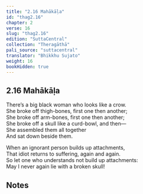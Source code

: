 ```yaml
---
title: "2.16 Mahākāḷa"
id: "thag2.16"
chapter: 2
verse: 16
slug: "thag2.16"
edition: "SuttaCentral"
collection: "Theragāthā"
pali_source: "suttacentral"
translator: "Bhikkhu Sujato"
weight: 16
bookHidden: true
---
```


## 2.16 Mahākāḷa  

There’s a big black woman who looks like a crow.  
She broke off thigh-bones, first one then another;  
She broke off arm-bones, first one then another;  
She broke off a skull like a curd-bowl, and then—  
She assembled them all together  
And sat down beside them.  

When an ignorant person builds up attachments,  
That idiot returns to suffering, again and again.  
So let one who understands not build up attachments:  
May I never again lie with a broken skull!

## Notes